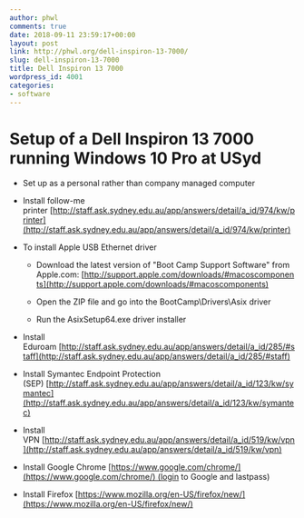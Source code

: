 ```yaml
---
author: phwl
comments: true
date: 2018-09-11 23:59:17+00:00
layout: post
link: http://phwl.org/dell-inspiron-13-7000/
slug: dell-inspiron-13-7000
title: Dell Inspiron 13 7000
wordpress_id: 4001
categories:
- software
---
```


# Setup of a Dell Inspiron 13 7000 running Windows 10 Pro at USyd





 	
  * Set up as a personal rather than company managed computer

 	
  * Install follow-me printer [http://staff.ask.sydney.edu.au/app/answers/detail/a_id/974/kw/printer](http://staff.ask.sydney.edu.au/app/answers/detail/a_id/974/kw/printer)

 	
  * To install Apple USB Ethernet driver

 	
    * Download the latest version of "Boot Camp Support Software" from Apple.com: [http://support.apple.com/downloads/#macoscomponents](http://support.apple.com/downloads/#macoscomponents)

 	
    * Open the ZIP file and go into the BootCamp\Drivers\Asix driver

 	
    * Run the AsixSetup64.exe driver installer




 	
  * Install Eduroam [http://staff.ask.sydney.edu.au/app/answers/detail/a_id/285/#staff](http://staff.ask.sydney.edu.au/app/answers/detail/a_id/285/#staff)

 	
  * Install Symantec Endpoint Protection (SEP) [http://staff.ask.sydney.edu.au/app/answers/detail/a_id/123/kw/symantec](http://staff.ask.sydney.edu.au/app/answers/detail/a_id/123/kw/symantec)

 	
  * Install VPN [http://staff.ask.sydney.edu.au/app/answers/detail/a_id/519/kw/vpn](http://staff.ask.sydney.edu.au/app/answers/detail/a_id/519/kw/vpn)

 	
  * Install Google Chrome [https://www.google.com/chrome/](https://www.google.com/chrome/) (login to Google and lastpass)

 	
  * Install Firefox [https://www.mozilla.org/en-US/firefox/new/](https://www.mozilla.org/en-US/firefox/new/)


